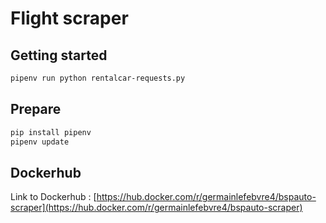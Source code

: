 # Flight scraper

## Getting started
```bash
pipenv run python rentalcar-requests.py
```

## Prepare
```bash
pip install pipenv
pipenv update
```

## Dockerhub
Link to Dockerhub : [https://hub.docker.com/r/germainlefebvre4/bspauto-scraper](https://hub.docker.com/r/germainlefebvre4/bspauto-scraper)
